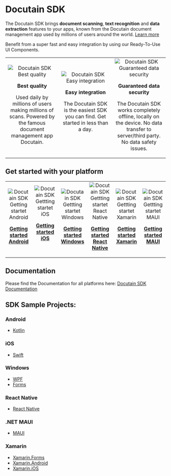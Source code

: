 # Docutain SDK

The Docutain SDK brings <b>document scanning</b>, <b>text recognition</b> and <b>data extraction</b> features to your apps, known from the Docutain document management app used by millions of users around the world. [Learn more](https://sdk.docutain.com "Docutain SDK Homepage")

Benefit from a super fast and easy integration by using our Ready-To-Use UI Components.

<table width="100%"  style="border:0px solid white; width:100%;">
    <tr style="border: 0px;">
        <td align="center" width="33%" style="border:0px; width:33.33%">
            <img src="https://docs.docutain.com/img/bestscanner.svg" alt="Docutain SDK Best quality"/>
            <p>
            <b>Best quality</b>
            </p>
            <p>
            Used daily by millions of users making millions of scans. Powered by the famous document management app Docutain.
            </p>
        </td>
        <td align="center" width="33%" style="border:0px; width:33.33%">
            <img src="https://docs.docutain.com/img/datasafety.svg" alt="Docutain SDK Easy integration"/>
            <p>
            <b>Easy integration</b>
            </p>
            <p>
                The Docutain SDK is the easiest SDK you can find. Get started in less than a day.</br></br>
            </p>
        </td>
        <td align="center" width="33%" style="border:0px; width:33.33%">
            <img src="https://docs.docutain.com/img/bestscanner.svg" alt="Docutain SDK Guaranteed data security"/>
            <p>
            <b>Guaranteed data security</b>
            </p>
            <p>
            The Docutain SDK works completely offline, locally on the device. No data transfer to server/third party. No data safety issues.
            </p>
        </td>
    </tr>
</table>

## Get started with your platform

<table width="100%"  style="border:0px solid white; width:100%;">
    <tr style="border: 0px;">
        <td align="center" width="16%" style="border:0px; width:16%">
            <img src="https://sdk.docutain.com/Content/images/android.svg" alt="Docutain SDK Getting startet Android"/>
            <p>
            <b><a href="https://docs.docutain.com/docs/Android/intro" title="Docutain SDK documentation">Getting started Android</a></b>
            </p>
        </td>
        <td align="center" width="16%" style="border:0px; width:16%">
            <img src="https://sdk.docutain.com/Content/images/apple.svg" alt="Docutain SDK Gettting startet iOS"/>
            <p>
            <b><a href="https://docs.docutain.com/docs/iOS/intro" title="Docutain SDK documentation">Getting started iOS</br></br></a></b>
            </p>
        </td>
        <td align="center" width="16%" style="border:0px; width:16%">
            <img src="https://sdk.docutain.com/Content/images/windows.png" alt="Docutain SDK Gettting startet Windows"/>
            <p>
            <b><a href="https://docs.docutain.com/docs/Windows/intro" title="Docutain SDK documentation">Getting started Windows</a></b>
            </p>
        </td>
        <td align="center" width="16%" style="border:0px; width:16%">
            <img src="https://sdk.docutain.com/Content/images/react-native.svg" alt="Docutain SDK Gettting startet React Native"/>
            <p>
            <b><a href="https://docs.docutain.com/docs/react-native/intro" title="Docutain SDK documentation">Getting started React Native</a></b>
            </p>
        </td>
        <td align="center" width="16%" style="border:0px; width:16%">
            <img src="https://sdk.docutain.com/Content/images/xamarin-32-black.svg" alt="Docutain SDK Gettting startet Xamarin"/>
            <p>
            <b><a href="https://docs.docutain.com/docs/Xamarin/intro" title="Docutain SDK documentation">Getting started Xamarin</a></b>
            </p>
        </td>    
        <td align="center" width="16%" style="border:0px; width:16%">
            <img src="https://sdk.docutain.com/Content/images/maui-black.svg" alt="Docutain SDK Gettting startet MAUI"/>
            <p>
            <b><a href="https://docs.docutain.com/docs/MAUI/intro" title="Docutain SDK documentation">Getting started MAUI</a></b>
            </p>
        </td> 
    </tr>
</table>

## Documentation
Please find the Documentation for all platforms here: [Docutain SDK Documentation](https://docs.docutain.com "Docutain SDK Documentation")

## SDK Sample Projects:

### Android
- [Kotlin](https://github.com/Docutain/Docutain-SDK-Example-Android-Kotlin)

### iOS
- [Swift](https://github.com/Docutain/Docutain-SDK-Example-iOS-Swift)

### Windows
- [WPF](https://github.com/Docutain/Docutain-SDK-Example-Windows-WPF-.NET-Framework)
- [Forms](https://github.com/Docutain/Docutain-SDK-Example-Windows-Forms-.NET-Framework)

### React Native
- [React Native](https://github.com/Docutain/docutain-sdk-example-react-native)

### .NET MAUI
- [MAUI](https://github.com/Docutain/docutain-sdk-example-.net-maui)
  
### Xamarin
- [Xamarin.Forms](https://github.com/Docutain/docutain-sdk-example-xamarin-forms)
- [Xamarin.Android](https://github.com/Docutain/docutain-sdk-example-xamarin-android)
- [Xamarin.iOS](https://github.com/Docutain/docutain-sdk-example-xamarin-ios)

